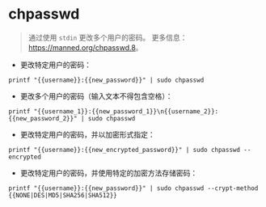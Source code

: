 # chpasswd

> 通过使用 `stdin` 更改多个用户的密码。
> 更多信息：<https://manned.org/chpasswd.8>。

- 更改特定用户的密码：

`printf "{{username}}:{{new_password}}" | sudo chpasswd`

- 更改多个用户的密码（输入文本不得包含空格）：

`printf "{{username_1}}:{{new_password_1}}\n{{username_2}}:{{new_password_2}}" | sudo chpasswd`

- 更改特定用户的密码，并以加密形式指定：

`printf "{{username}}:{{new_encrypted_password}}" | sudo chpasswd --encrypted`

- 更改特定用户的密码，并使用特定的加密方法存储密码：

`printf "{{username}}:{{new_password}}" | sudo chpasswd --crypt-method {{NONE|DES|MD5|SHA256|SHA512}}`